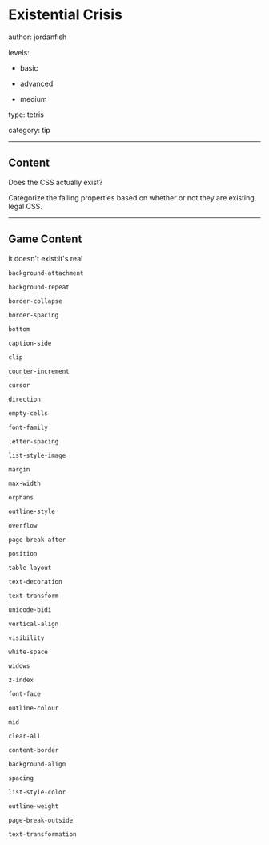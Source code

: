 # Existential Crisis
author: jordanfish

levels:

  - basic

  - advanced

  - medium

type: tetris

category: tip

---
## Content

Does the CSS actually exist?

Categorize the falling properties based on whether or not they are existing, legal CSS.

---
## Game Content

it doesn't exist:it's real
```true
background-attachment
```
```true
background-repeat
```
```true
border-collapse
```
```true
border-spacing
```
```true
bottom
```
```true
caption-side
```
```true
clip
```
```true
counter-increment
```
```true
cursor
```
```true
direction
```
```true
empty-cells
```
```true
font-family
```
```true
letter-spacing
```
```true
list-style-image
```
```true
margin
```
```true
max-width
```
```true
orphans
```
```true
outline-style
```
```true
overflow
```
```true
page-break-after
```
```true
position
```
```true
table-layout
```
```true
text-decoration
```
```true
text-transform
```
```true
unicode-bidi
```
```true
vertical-align
```
```true
visibility
```
```true
white-space
```
```true
widows
```
```true
z-index
```
```false
font-face
```
```false
outline-colour
```
```false
mid
```
```false
clear-all
```
```false
content-border
```
```false
background-align
```
```false
spacing
```
```false
list-style-color
```
```false
outline-weight
```
```false
page-break-outside
```
```false
text-transformation
```